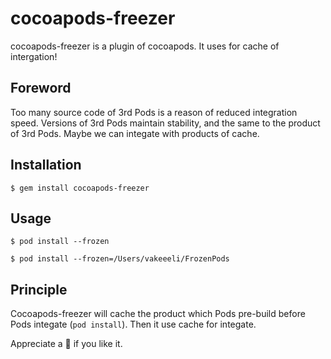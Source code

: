 # cocoapods-freezer

cocoapods-freezer is a plugin of cocoapods. It uses for cache of intergation!

## Foreword

Too many source code of 3rd Pods is a reason of reduced integration speed. Versions of 3rd Pods maintain stability, and the same to the product of 3rd Pods. Maybe we can integate with products of cache. 

## Installation

``` shell
$ gem install cocoapods-freezer
```

## Usage

``` shell
$ pod install --frozen

$ pod install --frozen=/Users/vakeeeli/FrozenPods

```

## Principle

Cocoapods-freezer will cache the product which Pods pre-build before Pods integate (`pod install`). Then it use cache for integate.

Appreciate a 🌟 if you like it. 
